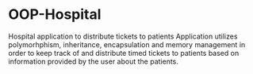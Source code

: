 # OOP-Hospital
Hospital application to distribute tickets to patients
Application utilizes polymorhphism, inheritance, encapsulation and memory management in order to keep track of and distribute timed tickets to patients based on information
provided by the user about the patients. 

